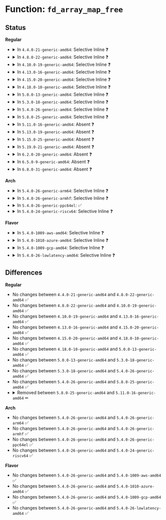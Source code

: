 # Function: <code>fd_array_map_free</code>

## Status
<b>Regular</b>
<ul>
<li>
<details>
<summary>In <code>4.4.0-21-generic-amd64</code>: Selective Inline ❓</summary>

```c
void fd_array_map_free(struct bpf_map * map)
```

```json
{
  "name": "fd_array_map_free",
  "collision_type": "Unique Static",
  "inline_type": "Selective",
  "funcs": [
    {
      "addr": 18446744071580385888,
      "name": "fd_array_map_free",
      "external": false,
      "loc": "kernel/bpf/arraymap.c:168",
      "file": "kernel/bpf/arraymap.c",
      "inline": "not declared, inlined",
      "caller_inline": [],
      "caller_func": [
        "kernel/bpf/arraymap.c:perf_event_array_map_free"
      ]
    }
  ],
  "symbols": [
    {
      "addr": 18446744071580385888,
      "name": "fd_array_map_free",
      "section": ".text",
      "bind": "STB_LOCAL",
      "size": 65
    }
  ]
}
```
</details>
</li>
<li>
<details>
<summary>In <code>4.8.0-22-generic-amd64</code>: Selective Inline ❓</summary>

```c
void fd_array_map_free(struct bpf_map * map)
```

```json
{
  "name": "fd_array_map_free",
  "collision_type": "Unique Static",
  "inline_type": "Selective",
  "funcs": [
    {
      "addr": 18446744071580449296,
      "name": "fd_array_map_free",
      "external": false,
      "loc": "kernel/bpf/arraymap.c:312",
      "file": "kernel/bpf/arraymap.c",
      "inline": "not declared, inlined",
      "caller_inline": [],
      "caller_func": [
        "kernel/bpf/arraymap.c:cgroup_fd_array_free"
      ]
    }
  ],
  "symbols": [
    {
      "addr": 18446744071580449296,
      "name": "fd_array_map_free",
      "section": ".text",
      "bind": "STB_LOCAL",
      "size": 65
    }
  ]
}
```
</details>
</li>
<li>
<details>
<summary>In <code>4.10.0-19-generic-amd64</code>: Selective Inline ❓</summary>

```c
void fd_array_map_free(struct bpf_map * map)
```

```json
{
  "name": "fd_array_map_free",
  "collision_type": "Unique Static",
  "inline_type": "Selective",
  "funcs": [
    {
      "addr": 18446744071580506128,
      "name": "fd_array_map_free",
      "external": false,
      "loc": "kernel/bpf/arraymap.c:307",
      "file": "kernel/bpf/arraymap.c",
      "inline": "not declared, inlined",
      "caller_inline": [],
      "caller_func": [
        "kernel/bpf/arraymap.c:cgroup_fd_array_free"
      ]
    }
  ],
  "symbols": [
    {
      "addr": 18446744071580506128,
      "name": "fd_array_map_free",
      "section": ".text",
      "bind": "STB_LOCAL",
      "size": 65
    }
  ]
}
```
</details>
</li>
<li>
<details>
<summary>In <code>4.13.0-16-generic-amd64</code>: Selective Inline ❓</summary>

```c
void fd_array_map_free(struct bpf_map * map)
```

```json
{
  "name": "fd_array_map_free",
  "collision_type": "Unique Static",
  "inline_type": "Selective",
  "funcs": [
    {
      "addr": 18446744071580535936,
      "name": "fd_array_map_free",
      "external": false,
      "loc": "kernel/bpf/arraymap.c:318",
      "file": "kernel/bpf/arraymap.c",
      "inline": "not declared, inlined",
      "caller_inline": [],
      "caller_func": [
        "kernel/bpf/arraymap.c:array_of_map_free",
        "kernel/bpf/arraymap.c:cgroup_fd_array_free"
      ]
    }
  ],
  "symbols": [
    {
      "addr": 18446744071580535936,
      "name": "fd_array_map_free",
      "section": ".text",
      "bind": "STB_LOCAL",
      "size": 65
    }
  ]
}
```
</details>
</li>
<li>
<details>
<summary>In <code>4.15.0-20-generic-amd64</code>: Selective Inline ❓</summary>

```c
void fd_array_map_free(struct bpf_map * map)
```

```json
{
  "name": "fd_array_map_free",
  "collision_type": "Unique Static",
  "inline_type": "Selective",
  "funcs": [
    {
      "addr": 18446744071580600096,
      "name": "fd_array_map_free",
      "external": false,
      "loc": "kernel/bpf/arraymap.c:363",
      "file": "kernel/bpf/arraymap.c",
      "inline": "not declared, inlined",
      "caller_inline": [],
      "caller_func": [
        "kernel/bpf/arraymap.c:array_of_map_free",
        "kernel/bpf/arraymap.c:cgroup_fd_array_free"
      ]
    }
  ],
  "symbols": [
    {
      "addr": 18446744071580600096,
      "name": "fd_array_map_free",
      "section": ".text",
      "bind": "STB_LOCAL",
      "size": 71
    }
  ]
}
```
</details>
</li>
<li>
<details>
<summary>In <code>4.18.0-10-generic-amd64</code>: Selective Inline ❓</summary>

```c
void fd_array_map_free(struct bpf_map * map)
```

```json
{
  "name": "fd_array_map_free",
  "collision_type": "Unique Static",
  "inline_type": "Selective",
  "funcs": [
    {
      "addr": 18446744071580695808,
      "name": "fd_array_map_free",
      "external": false,
      "loc": "kernel/bpf/arraymap.c:418",
      "file": "kernel/bpf/arraymap.c",
      "inline": "not declared, inlined",
      "caller_inline": [],
      "caller_func": [
        "kernel/bpf/arraymap.c:array_of_map_free",
        "kernel/bpf/arraymap.c:cgroup_fd_array_free"
      ]
    }
  ],
  "symbols": [
    {
      "addr": 18446744071580695808,
      "name": "fd_array_map_free",
      "section": ".text",
      "bind": "STB_LOCAL",
      "size": 71
    }
  ]
}
```
</details>
</li>
<li>
<details>
<summary>In <code>5.0.0-13-generic-amd64</code>: Selective Inline ❓</summary>

```c
void fd_array_map_free(struct bpf_map * map)
```

```json
{
  "name": "fd_array_map_free",
  "collision_type": "Unique Static",
  "inline_type": "Selective",
  "funcs": [
    {
      "addr": 18446744071580768704,
      "name": "fd_array_map_free",
      "external": false,
      "loc": "kernel/bpf/arraymap.c:437",
      "file": "kernel/bpf/arraymap.c",
      "inline": "not declared, inlined",
      "caller_inline": [],
      "caller_func": [
        "kernel/bpf/arraymap.c:array_of_map_free",
        "kernel/bpf/arraymap.c:cgroup_fd_array_free"
      ]
    }
  ],
  "symbols": [
    {
      "addr": 18446744071580768704,
      "name": "fd_array_map_free",
      "section": ".text",
      "bind": "STB_LOCAL",
      "size": 71
    }
  ]
}
```
</details>
</li>
<li>
<details>
<summary>In <code>5.3.0-18-generic-amd64</code>: Selective Inline ❓</summary>

```c
void fd_array_map_free(struct bpf_map * map)
```

```json
{
  "name": "fd_array_map_free",
  "collision_type": "Unique Static",
  "inline_type": "Selective",
  "funcs": [
    {
      "addr": 18446744071580853072,
      "name": "fd_array_map_free",
      "external": false,
      "loc": "kernel/bpf/arraymap.c:485",
      "file": "kernel/bpf/arraymap.c",
      "inline": "not declared, inlined",
      "caller_inline": [],
      "caller_func": [
        "kernel/bpf/arraymap.c:array_of_map_free",
        "kernel/bpf/arraymap.c:cgroup_fd_array_free"
      ]
    }
  ],
  "symbols": [
    {
      "addr": 18446744071580853072,
      "name": "fd_array_map_free",
      "section": ".text",
      "bind": "STB_LOCAL",
      "size": 67
    }
  ]
}
```
</details>
</li>
<li>
<details>
<summary>In <code>5.4.0-26-generic-amd64</code>: Selective Inline ❓</summary>

```c
void fd_array_map_free(struct bpf_map * map)
```

```json
{
  "name": "fd_array_map_free",
  "collision_type": "Unique Static",
  "inline_type": "Selective",
  "funcs": [
    {
      "addr": 18446744071580904112,
      "name": "fd_array_map_free",
      "external": false,
      "loc": "kernel/bpf/arraymap.c:485",
      "file": "kernel/bpf/arraymap.c",
      "inline": "not declared, inlined",
      "caller_inline": [],
      "caller_func": [
        "kernel/bpf/arraymap.c:array_of_map_free",
        "kernel/bpf/arraymap.c:cgroup_fd_array_free"
      ]
    }
  ],
  "symbols": [
    {
      "addr": 18446744071580904112,
      "name": "fd_array_map_free",
      "section": ".text",
      "bind": "STB_LOCAL",
      "size": 67
    }
  ]
}
```
</details>
</li>
<li>
<details>
<summary>In <code>5.8.0-25-generic-amd64</code>: Selective Inline ❓</summary>

```c
void fd_array_map_free(struct bpf_map * map)
```

```json
{
  "name": "fd_array_map_free",
  "collision_type": "Unique Static",
  "inline_type": "Selective",
  "funcs": [
    {
      "addr": 18446744071581049696,
      "name": "fd_array_map_free",
      "external": false,
      "loc": "kernel/bpf/arraymap.c:538",
      "file": "kernel/bpf/arraymap.c",
      "inline": "not declared, inlined",
      "caller_inline": [],
      "caller_func": [
        "kernel/bpf/arraymap.c:array_of_map_free",
        "kernel/bpf/arraymap.c:cgroup_fd_array_free",
        "kernel/bpf/arraymap.c:prog_array_map_free"
      ]
    }
  ],
  "symbols": [
    {
      "addr": 18446744071581049696,
      "name": "fd_array_map_free",
      "section": ".text",
      "bind": "STB_LOCAL",
      "size": 69
    }
  ]
}
```
</details>
</li>
<li>
<details>
<summary>In <code>5.11.0-16-generic-amd64</code>: Absent ❓</summary>

```json
{
  "name": "fd_array_map_free",
  "collision_type": "Unique Static",
  "inline_type": "Full",
  "funcs": [
    {
      "addr": 18446744071581063304,
      "name": "fd_array_map_free",
      "external": false,
      "loc": "kernel/bpf/arraymap.c:679",
      "file": "kernel/bpf/arraymap.c",
      "inline": "not declared, inlined",
      "caller_inline": [
        "kernel/bpf/arraymap.c:array_of_map_free",
        "kernel/bpf/arraymap.c:array_of_map_free",
        "kernel/bpf/arraymap.c:cgroup_fd_array_free",
        "kernel/bpf/arraymap.c:cgroup_fd_array_free",
        "kernel/bpf/arraymap.c:perf_event_fd_array_map_free",
        "kernel/bpf/arraymap.c:perf_event_fd_array_map_free",
        "kernel/bpf/arraymap.c:prog_array_map_free",
        "kernel/bpf/arraymap.c:prog_array_map_free"
      ],
      "caller_func": []
    }
  ],
  "symbols": []
}
```
</details>
</li>
<li>
<details>
<summary>In <code>5.13.0-19-generic-amd64</code>: Absent ❓</summary>

```json
{
  "name": "fd_array_map_free",
  "collision_type": "Unique Static",
  "inline_type": "Full",
  "funcs": [
    {
      "addr": 18446744071581078440,
      "name": "fd_array_map_free",
      "external": false,
      "loc": "kernel/bpf/arraymap.c:721",
      "file": "kernel/bpf/arraymap.c",
      "inline": "not declared, inlined",
      "caller_inline": [
        "kernel/bpf/arraymap.c:array_of_map_free",
        "kernel/bpf/arraymap.c:array_of_map_free",
        "kernel/bpf/arraymap.c:cgroup_fd_array_free",
        "kernel/bpf/arraymap.c:cgroup_fd_array_free",
        "kernel/bpf/arraymap.c:perf_event_fd_array_map_free",
        "kernel/bpf/arraymap.c:perf_event_fd_array_map_free",
        "kernel/bpf/arraymap.c:prog_array_map_free",
        "kernel/bpf/arraymap.c:prog_array_map_free"
      ],
      "caller_func": []
    }
  ],
  "symbols": []
}
```
</details>
</li>
<li>
<details>
<summary>In <code>5.15.0-25-generic-amd64</code>: Absent ❓</summary>

```json
{
  "name": "fd_array_map_free",
  "collision_type": "Unique Static",
  "inline_type": "Full",
  "funcs": [
    {
      "addr": 18446744071581306168,
      "name": "fd_array_map_free",
      "external": false,
      "loc": "kernel/bpf/arraymap.c:742",
      "file": "kernel/bpf/arraymap.c",
      "inline": "not declared, inlined",
      "caller_inline": [
        "kernel/bpf/arraymap.c:array_of_map_free",
        "kernel/bpf/arraymap.c:cgroup_fd_array_free",
        "kernel/bpf/arraymap.c:perf_event_fd_array_map_free",
        "kernel/bpf/arraymap.c:prog_array_map_free"
      ],
      "caller_func": []
    }
  ],
  "symbols": []
}
```
</details>
</li>
<li>
<details>
<summary>In <code>5.19.0-21-generic-amd64</code>: Absent ❓</summary>

```json
{
  "name": "fd_array_map_free",
  "collision_type": "Unique Static",
  "inline_type": "Full",
  "funcs": [
    {
      "addr": 18446744071581604744,
      "name": "fd_array_map_free",
      "external": false,
      "loc": "kernel/bpf/arraymap.c:774",
      "file": "kernel/bpf/arraymap.c",
      "inline": "not declared, inlined",
      "caller_inline": [
        "kernel/bpf/arraymap.c:array_of_map_free",
        "kernel/bpf/arraymap.c:array_of_map_free",
        "kernel/bpf/arraymap.c:cgroup_fd_array_free",
        "kernel/bpf/arraymap.c:cgroup_fd_array_free",
        "kernel/bpf/arraymap.c:perf_event_fd_array_map_free",
        "kernel/bpf/arraymap.c:perf_event_fd_array_map_free",
        "kernel/bpf/arraymap.c:prog_array_map_free",
        "kernel/bpf/arraymap.c:prog_array_map_free"
      ],
      "caller_func": []
    }
  ],
  "symbols": []
}
```
</details>
</li>
<li>
<details>
<summary>In <code>6.2.0-20-generic-amd64</code>: Absent ❓</summary>

```json
{
  "name": "fd_array_map_free",
  "collision_type": "Unique Static",
  "inline_type": "Full",
  "funcs": [
    {
      "addr": 18446744071581987080,
      "name": "fd_array_map_free",
      "external": false,
      "loc": "kernel/bpf/arraymap.c:780",
      "file": "kernel/bpf/arraymap.c",
      "inline": "not declared, inlined",
      "caller_inline": [
        "kernel/bpf/arraymap.c:array_of_map_free",
        "kernel/bpf/arraymap.c:array_of_map_free",
        "kernel/bpf/arraymap.c:cgroup_fd_array_free",
        "kernel/bpf/arraymap.c:cgroup_fd_array_free",
        "kernel/bpf/arraymap.c:perf_event_fd_array_map_free",
        "kernel/bpf/arraymap.c:perf_event_fd_array_map_free",
        "kernel/bpf/arraymap.c:prog_array_map_free",
        "kernel/bpf/arraymap.c:prog_array_map_free"
      ],
      "caller_func": []
    }
  ],
  "symbols": []
}
```
</details>
</li>
<li>
<details>
<summary>In <code>6.5.0-9-generic-amd64</code>: Absent ❓</summary>

```json
{
  "name": "fd_array_map_free",
  "collision_type": "Unique Static",
  "inline_type": "Full",
  "funcs": [
    {
      "addr": 18446744071582178552,
      "name": "fd_array_map_free",
      "external": false,
      "loc": "kernel/bpf/arraymap.c:804",
      "file": "kernel/bpf/arraymap.c",
      "inline": "not declared, inlined",
      "caller_inline": [
        "kernel/bpf/arraymap.c:array_of_map_free",
        "kernel/bpf/arraymap.c:array_of_map_free",
        "kernel/bpf/arraymap.c:cgroup_fd_array_free",
        "kernel/bpf/arraymap.c:cgroup_fd_array_free",
        "kernel/bpf/arraymap.c:perf_event_fd_array_map_free",
        "kernel/bpf/arraymap.c:perf_event_fd_array_map_free",
        "kernel/bpf/arraymap.c:prog_array_map_free",
        "kernel/bpf/arraymap.c:prog_array_map_free"
      ],
      "caller_func": []
    }
  ],
  "symbols": []
}
```
</details>
</li>
<li>
<details>
<summary>In <code>6.8.0-31-generic-amd64</code>: Absent ❓</summary>

```json
{
  "name": "fd_array_map_free",
  "collision_type": "Unique Static",
  "inline_type": "Full",
  "funcs": [
    {
      "addr": 18446744071582326970,
      "name": "fd_array_map_free",
      "external": false,
      "loc": "kernel/bpf/arraymap.c:804",
      "file": "kernel/bpf/arraymap.c",
      "inline": "not declared, inlined",
      "caller_inline": [
        "kernel/bpf/arraymap.c:array_of_map_free",
        "kernel/bpf/arraymap.c:array_of_map_free",
        "kernel/bpf/arraymap.c:cgroup_fd_array_free",
        "kernel/bpf/arraymap.c:cgroup_fd_array_free",
        "kernel/bpf/arraymap.c:perf_event_fd_array_map_free",
        "kernel/bpf/arraymap.c:perf_event_fd_array_map_free",
        "kernel/bpf/arraymap.c:prog_array_map_free",
        "kernel/bpf/arraymap.c:prog_array_map_free"
      ],
      "caller_func": []
    }
  ],
  "symbols": []
}
```
</details>
</li>
</ul>
<b>Arch</b>
<ul>
<li>
<details>
<summary>In <code>5.4.0-26-generic-arm64</code>: Selective Inline ❓</summary>

```c
void fd_array_map_free(struct bpf_map * map)
```

```json
{
  "name": "fd_array_map_free",
  "collision_type": "Unique Static",
  "inline_type": "Selective",
  "funcs": [
    {
      "addr": 18446603336492233448,
      "name": "fd_array_map_free",
      "external": false,
      "loc": "kernel/bpf/arraymap.c:485",
      "file": "kernel/bpf/arraymap.c",
      "inline": "not declared, inlined",
      "caller_inline": [],
      "caller_func": [
        "kernel/bpf/arraymap.c:array_of_map_free",
        "kernel/bpf/arraymap.c:cgroup_fd_array_free"
      ]
    }
  ],
  "symbols": [
    {
      "addr": 18446603336492233448,
      "name": "fd_array_map_free",
      "section": ".text",
      "bind": "STB_LOCAL",
      "size": 92
    }
  ]
}
```
</details>
</li>
<li>
<details>
<summary>In <code>5.4.0-26-generic-armhf</code>: Selective Inline ❓</summary>

```c
void fd_array_map_free(struct bpf_map * map)
```

```json
{
  "name": "fd_array_map_free",
  "collision_type": "Unique Static",
  "inline_type": "Selective",
  "funcs": [
    {
      "addr": 3226129056,
      "name": "fd_array_map_free",
      "external": false,
      "loc": "kernel/bpf/arraymap.c:485",
      "file": "kernel/bpf/arraymap.c",
      "inline": "not declared, inlined",
      "caller_inline": [],
      "caller_func": [
        "kernel/bpf/arraymap.c:array_of_map_free",
        "kernel/bpf/arraymap.c:cgroup_fd_array_free"
      ]
    }
  ],
  "symbols": [
    {
      "addr": 3226129056,
      "name": "fd_array_map_free",
      "section": ".text",
      "bind": "STB_LOCAL",
      "size": 92
    }
  ]
}
```
</details>
</li>
<li>
<details>
<summary>In <code>5.4.0-26-generic-ppc64el</code>: ✅</summary>

```c
void fd_array_map_free(struct bpf_map * map)
```

```json
{
  "name": "fd_array_map_free",
  "collision_type": "Unique Static",
  "inline_type": "No",
  "funcs": [
    {
      "addr": 13835058055285458592,
      "name": "fd_array_map_free",
      "external": false,
      "loc": "kernel/bpf/arraymap.c:485",
      "file": "kernel/bpf/arraymap.c",
      "inline": "seen, unknown",
      "caller_inline": [],
      "caller_func": [
        "kernel/bpf/arraymap.c:array_of_map_free",
        "kernel/bpf/arraymap.c:cgroup_fd_array_free"
      ]
    }
  ],
  "symbols": [
    {
      "addr": 13835058055285458592,
      "name": "fd_array_map_free",
      "section": ".text",
      "bind": "STB_LOCAL",
      "size": 148
    }
  ]
}
```
</details>
</li>
<li>
<details>
<summary>In <code>5.4.0-24-generic-riscv64</code>: Selective Inline ❓</summary>

```c
void fd_array_map_free(struct bpf_map * map)
```

```json
{
  "name": "fd_array_map_free",
  "collision_type": "Unique Static",
  "inline_type": "Selective",
  "funcs": [
    {
      "addr": 18446743936272379758,
      "name": "fd_array_map_free",
      "external": false,
      "loc": "kernel/bpf/arraymap.c:485",
      "file": "kernel/bpf/arraymap.c",
      "inline": "not declared, inlined",
      "caller_inline": [],
      "caller_func": [
        "kernel/bpf/arraymap.c:array_of_map_free",
        "kernel/bpf/arraymap.c:cgroup_fd_array_free"
      ]
    }
  ],
  "symbols": [
    {
      "addr": 18446743936272379758,
      "name": "fd_array_map_free",
      "section": ".text",
      "bind": "STB_LOCAL",
      "size": 80
    }
  ]
}
```
</details>
</li>
</ul>
<b>Flavor</b>
<ul>
<li>
<details>
<summary>In <code>5.4.0-1009-aws-amd64</code>: Selective Inline ❓</summary>

```c
void fd_array_map_free(struct bpf_map * map)
```

```json
{
  "name": "fd_array_map_free",
  "collision_type": "Unique Static",
  "inline_type": "Selective",
  "funcs": [
    {
      "addr": 18446744071580872912,
      "name": "fd_array_map_free",
      "external": false,
      "loc": "kernel/bpf/arraymap.c:485",
      "file": "kernel/bpf/arraymap.c",
      "inline": "not declared, inlined",
      "caller_inline": [],
      "caller_func": [
        "kernel/bpf/arraymap.c:array_of_map_free",
        "kernel/bpf/arraymap.c:cgroup_fd_array_free"
      ]
    }
  ],
  "symbols": [
    {
      "addr": 18446744071580872912,
      "name": "fd_array_map_free",
      "section": ".text",
      "bind": "STB_LOCAL",
      "size": 67
    }
  ]
}
```
</details>
</li>
<li>
<details>
<summary>In <code>5.4.0-1010-azure-amd64</code>: Selective Inline ❓</summary>

```c
void fd_array_map_free(struct bpf_map * map)
```

```json
{
  "name": "fd_array_map_free",
  "collision_type": "Unique Static",
  "inline_type": "Selective",
  "funcs": [
    {
      "addr": 18446744071580819040,
      "name": "fd_array_map_free",
      "external": false,
      "loc": "kernel/bpf/arraymap.c:485",
      "file": "kernel/bpf/arraymap.c",
      "inline": "not declared, inlined",
      "caller_inline": [],
      "caller_func": [
        "kernel/bpf/arraymap.c:array_of_map_free",
        "kernel/bpf/arraymap.c:cgroup_fd_array_free"
      ]
    }
  ],
  "symbols": [
    {
      "addr": 18446744071580819040,
      "name": "fd_array_map_free",
      "section": ".text",
      "bind": "STB_LOCAL",
      "size": 67
    }
  ]
}
```
</details>
</li>
<li>
<details>
<summary>In <code>5.4.0-1009-gcp-amd64</code>: Selective Inline ❓</summary>

```c
void fd_array_map_free(struct bpf_map * map)
```

```json
{
  "name": "fd_array_map_free",
  "collision_type": "Unique Static",
  "inline_type": "Selective",
  "funcs": [
    {
      "addr": 18446744071580864160,
      "name": "fd_array_map_free",
      "external": false,
      "loc": "kernel/bpf/arraymap.c:485",
      "file": "kernel/bpf/arraymap.c",
      "inline": "not declared, inlined",
      "caller_inline": [],
      "caller_func": [
        "kernel/bpf/arraymap.c:array_of_map_free",
        "kernel/bpf/arraymap.c:cgroup_fd_array_free"
      ]
    }
  ],
  "symbols": [
    {
      "addr": 18446744071580864160,
      "name": "fd_array_map_free",
      "section": ".text",
      "bind": "STB_LOCAL",
      "size": 67
    }
  ]
}
```
</details>
</li>
<li>
<details>
<summary>In <code>5.4.0-26-lowlatency-amd64</code>: Selective Inline ❓</summary>

```c
void fd_array_map_free(struct bpf_map * map)
```

```json
{
  "name": "fd_array_map_free",
  "collision_type": "Unique Static",
  "inline_type": "Selective",
  "funcs": [
    {
      "addr": 18446744071580922688,
      "name": "fd_array_map_free",
      "external": false,
      "loc": "kernel/bpf/arraymap.c:485",
      "file": "kernel/bpf/arraymap.c",
      "inline": "not declared, inlined",
      "caller_inline": [],
      "caller_func": [
        "kernel/bpf/arraymap.c:array_of_map_free",
        "kernel/bpf/arraymap.c:cgroup_fd_array_free"
      ]
    }
  ],
  "symbols": [
    {
      "addr": 18446744071580922688,
      "name": "fd_array_map_free",
      "section": ".text",
      "bind": "STB_LOCAL",
      "size": 67
    }
  ]
}
```
</details>
</li>
</ul>

## Differences
<b>Regular</b>
<ul>
<li>
No changes between <code>4.4.0-21-generic-amd64</code> and <code>4.8.0-22-generic-amd64</code> ✅
</li>
<li>
No changes between <code>4.8.0-22-generic-amd64</code> and <code>4.10.0-19-generic-amd64</code> ✅
</li>
<li>
No changes between <code>4.10.0-19-generic-amd64</code> and <code>4.13.0-16-generic-amd64</code> ✅
</li>
<li>
No changes between <code>4.13.0-16-generic-amd64</code> and <code>4.15.0-20-generic-amd64</code> ✅
</li>
<li>
No changes between <code>4.15.0-20-generic-amd64</code> and <code>4.18.0-10-generic-amd64</code> ✅
</li>
<li>
No changes between <code>4.18.0-10-generic-amd64</code> and <code>5.0.0-13-generic-amd64</code> ✅
</li>
<li>
No changes between <code>5.0.0-13-generic-amd64</code> and <code>5.3.0-18-generic-amd64</code> ✅
</li>
<li>
No changes between <code>5.3.0-18-generic-amd64</code> and <code>5.4.0-26-generic-amd64</code> ✅
</li>
<li>
No changes between <code>5.4.0-26-generic-amd64</code> and <code>5.8.0-25-generic-amd64</code> ✅
</li>
<li>
<details>
<summary>Removed between <code>5.8.0-25-generic-amd64</code> and <code>5.11.0-16-generic-amd64</code> ➖</summary>

```c
void fd_array_map_free(struct bpf_map * map)
```
</details>
</li>
</ul>
<b>Arch</b>
<ul>
<li>
No changes between <code>5.4.0-26-generic-amd64</code> and <code>5.4.0-26-generic-arm64</code> ✅
</li>
<li>
No changes between <code>5.4.0-26-generic-amd64</code> and <code>5.4.0-26-generic-armhf</code> ✅
</li>
<li>
No changes between <code>5.4.0-26-generic-amd64</code> and <code>5.4.0-26-generic-ppc64el</code> ✅
</li>
<li>
No changes between <code>5.4.0-26-generic-amd64</code> and <code>5.4.0-24-generic-riscv64</code> ✅
</li>
</ul>
<b>Flavor</b>
<ul>
<li>
No changes between <code>5.4.0-26-generic-amd64</code> and <code>5.4.0-1009-aws-amd64</code> ✅
</li>
<li>
No changes between <code>5.4.0-26-generic-amd64</code> and <code>5.4.0-1010-azure-amd64</code> ✅
</li>
<li>
No changes between <code>5.4.0-26-generic-amd64</code> and <code>5.4.0-1009-gcp-amd64</code> ✅
</li>
<li>
No changes between <code>5.4.0-26-generic-amd64</code> and <code>5.4.0-26-lowlatency-amd64</code> ✅
</li>
</ul>
